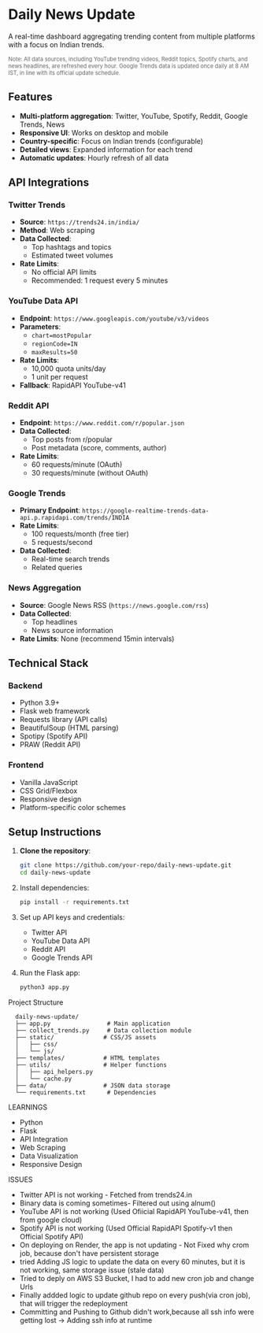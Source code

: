 # Daily News Update

A real-time dashboard aggregating trending content from multiple platforms with a focus on Indian trends.

<div style="font-size: 0.8em; color: #666; margin-bottom: 1em;">
Note: All data sources, including YouTube trending videos, Reddit topics, Spotify charts, and news headlines, are refreshed every hour. Google Trends data is updated once daily at 8 AM IST, in line with its official update schedule.
</div>

## Features
- **Multi-platform aggregation**: Twitter, YouTube, Spotify, Reddit, Google Trends, News
- **Responsive UI**: Works on desktop and mobile
- **Country-specific**: Focus on Indian trends (configurable)
- **Detailed views**: Expanded information for each trend
- **Automatic updates**: Hourly refresh of all data

## API Integrations

### Twitter Trends
- **Source**: `https://trends24.in/india/`
- **Method**: Web scraping
- **Data Collected**:
  - Top hashtags and topics
  - Estimated tweet volumes
- **Rate Limits**: 
  - No official API limits
  - Recommended: 1 request every 5 minutes

### YouTube Data API
- **Endpoint**: `https://www.googleapis.com/youtube/v3/videos`
- **Parameters**:
  - `chart=mostPopular`
  - `regionCode=IN`
  - `maxResults=50`
- **Rate Limits**:
  - 10,000 quota units/day
  - 1 unit per request
- **Fallback**: RapidAPI YouTube-v41

### Reddit API
- **Endpoint**: `https://www.reddit.com/r/popular.json`
- **Data Collected**:
  - Top posts from r/popular
  - Post metadata (score, comments, author)
- **Rate Limits**:
  - 60 requests/minute (OAuth)
  - 30 requests/minute (without OAuth)

### Google Trends
- **Primary Endpoint**: `https://google-realtime-trends-data-api.p.rapidapi.com/trends/INDIA`
- **Rate Limits**:
  - 100 requests/month (free tier)
  - 5 requests/second
- **Data Collected**:
  - Real-time search trends
  - Related queries

### News Aggregation
- **Source**: Google News RSS (`https://news.google.com/rss`)
- **Data Collected**:
  - Top headlines
  - News source information
- **Rate Limits**: None (recommend 15min intervals)

## Technical Stack

### Backend
- Python 3.9+
- Flask web framework
- Requests library (API calls)
- BeautifulSoup (HTML parsing)
- Spotipy (Spotify API)
- PRAW (Reddit API)

### Frontend
- Vanilla JavaScript
- CSS Grid/Flexbox
- Responsive design
- Platform-specific color schemes

## Setup Instructions

1. **Clone the repository**:
   ```bash
   git clone https://github.com/your-repo/daily-news-update.git
   cd daily-news-update
   ```
2. Install dependencies:
    ```bash
    pip install -r requirements.txt
    ```

3. Set up API keys and credentials:
   - Twitter API
   - YouTube Data API
   - Reddit API
   - Google Trends API


4. Run the Flask app:
    ```bash
    python3 app.py
    ```


Project Structure

```
  daily-news-update/
  ├── app.py                # Main application
  ├── collect_trends.py     # Data collection module
  ├── static/              # CSS/JS assets
  │   ├── css/
  │   └── js/
  ├── templates/           # HTML templates
  ├── utils/               # Helper functions
  │   ├── api_helpers.py
  │   └── cache.py
  ├── data/                # JSON data storage
  └── requirements.txt      # Dependencies
```


LEARNINGS
- Python
- Flask
- API Integration
- Web Scraping
- Data Visualization
- Responsive Design

ISSUES
- Twitter API is not working - Fetched from trends24.in
- Binary data is coming sometimes-  Filtered out using alnum()
- YouTube API is not working (Used Ofiicial RapidAPI YouTube-v41, then from google cloud)
- Spotify API is not working (Used Official RapidAPI Spotify-v1 then Official Spotify API)
- On deploying on Render, the app is not updating - Not Fixed why crom job, because don't have persistent storage
- tried Adding JS logic to update the data on every 60 minutes, but it is not working, same storage issue (stale data)
- Tried to deply on AWS S3 Bucket, I had to add new cron job and change Urls
- Finally addded logic to update github repo on every push(via cron job), that will trigger the redeployment 
- Committing and Pushing to Github didn't work,because all ssh info were getting lost -> Adding ssh info at runtime

